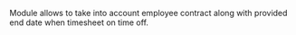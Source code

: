 Module allows to take into account employee contract along with provided end date when timesheet on time off.
